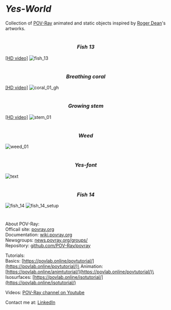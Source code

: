 <em>
<h1>Yes-World</h1>
</em>

Collection of [POV-Ray](http://www.povray.org/) animated and static objects inspired by [Roger Dean](https://www.rogerdean.com/)'s artworks.
#
<em>
<h3 align="center">Fish 13</h1>
</em>

[[HD video]](https://www.youtube.com/watch?v=NvTMP3XGKms)
![fish_13](https://user-images.githubusercontent.com/6688301/221391392-932ca41f-8148-4e78-8015-db9abe4c9ebe.png)

# 
<em>
<h3 align="center">Breathing coral</h1>
</em>

[[HD video]](https://www.youtube.com/watch?v=Xfp7ocJBziQ)
![coral_01_gh](https://user-images.githubusercontent.com/6688301/220755186-1d8c2540-10c0-40a5-a33d-b13ae04dc0c4.png)

#
<em>
<h3 align="center">Growing stem</h1>
</em>

[[HD video]](https://www.youtube.com/watch?v=OWSPI5r5Msc)
![stem_01](https://user-images.githubusercontent.com/6688301/221430938-051a47fe-811b-47b2-9169-b55195f42caf.png)

#
<em>
<h3 align="center">Weed</h1>
</em>

![weed_01](https://user-images.githubusercontent.com/6688301/221440652-4f02873f-888c-47c6-9f41-76f768efafe5.png)

#
<em>
<h3 align="center">Yes-font</h1>
</em>

![text](https://user-images.githubusercontent.com/6688301/221582713-fdd4b8b7-da65-4e9a-a57c-b8c28756db38.png)

#
<em>
<h3 align="center">Fish 14</h1>
</em>

![fish_14](https://user-images.githubusercontent.com/6688301/222188821-aa866718-8e42-429f-a4b0-33a461dcd3d6.png)
![fish_14_setup](https://user-images.githubusercontent.com/6688301/222188863-491655c0-c157-459a-ba4f-861a9062f4e2.png)
#
About POV-Ray:\
Officail site: [povray.org](http://www.povray.org)\
Documentation: [wiki.povray.org](https://wiki.povray.org/content/Documentation:Contents)\
Newsgroups: [news.povray.org/groups/](https://news.povray.org/groups/)\
Repository: [github.com/POV-Ray/povray](https://github.com/POV-Ray/povray)

Tutorials:\
Basics: [https://povlab.online/povtutorial/](https://povlab.online/povtutorial/)\
Animation: [https://povlab.online/animtutorial/](https://povlab.online/povtutorial/)\
Isosurfaces: [https://povlab.online/isotutorial/](https://povlab.online/isotutorial/)

Videos: [POV-Ray channel on Youtube](https://www.youtube.com/playlist?list=PL_L-Rlt-OWoJm6HN9t-hxXRk-b6SONXbJ)

Contact me at: [LinkedIn](https://www.linkedin.com/in/sergey-yanenko-57b21a96/)
